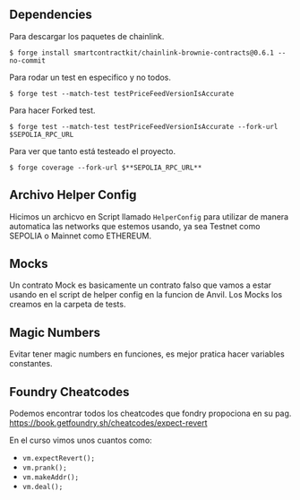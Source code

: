 ## Dependencies
Para descargar los paquetes de chainlink.
```shell
$ forge install smartcontractkit/chainlink-brownie-contracts@0.6.1 --no-commit
```

Para rodar un test en especifico y no todos.
```shell
$ forge test --match-test testPriceFeedVersionIsAccurate
```

Para hacer Forked test.
```**shell**
$ forge test --match-test testPriceFeedVersionIsAccurate --fork-url $SEPOLIA_RPC_URL
```

Para ver que tanto está testeado el proyecto.
```shell
$ forge coverage --fork-url $**SEPOLIA_RPC_URL**
```

## Archivo Helper Config 
Hicimos un archicvo en Script llamado `HelperConfig` para utilizar de manera automatica las networks que estemos usando, ya sea Testnet como SEPOLIA o Mainnet como ETHEREUM. 

## Mocks 
Un contrato Mock es basicamente un contrato falso que vamos a estar usando en el script de helper config en la funcion de Anvil.
Los Mocks los creamos en la carpeta de tests.

## Magic Numbers
Evitar tener magic numbers en funciones, es mejor pratica hacer variables constantes.

## Foundry Cheatcodes
Podemos encontrar todos los cheatcodes que fondry propociona en su pag.
https://book.getfoundry.sh/cheatcodes/expect-revert

En el curso vimos unos cuantos como:
-   `vm.expectRevert();`
-   `vm.prank();`
-   `vm.makeAddr();`
-   `vm.deal();`
